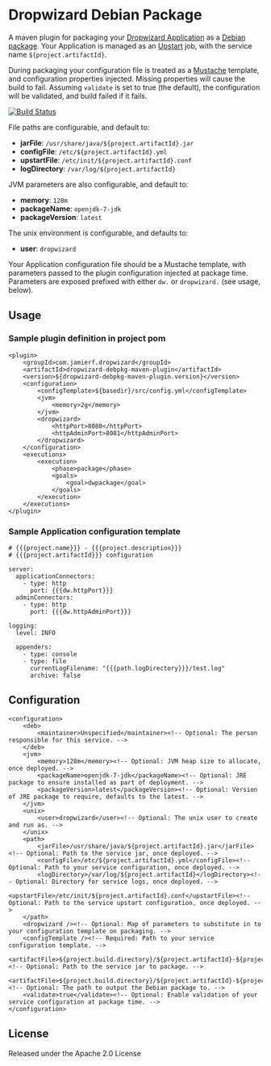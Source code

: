 # Dropwizard Debian Package

A maven plugin for packaging your [Dropwizard Application](http://dropwizard.github.io/dropwizard) as a [Debian package](http://en.wikipedia.org/wiki/Deb_\(file_format\)). Your Application is managed as an [Upstart](http://upstart.ubuntu.com) job, with the service name `${project.artifactId}`.

During packaging your configuration file is treated as a [Mustache](http://mustache.github.io) template, and configuration properties injected. Missing properties will cause the build to fail.
Assuming `validate` is set to true (the default), the configuration will be validated, and build failed if it fails.

[![Build Status](https://api.travis-ci.org/reines/dropwizard-debpkg-maven-plugin.png)](https://travis-ci.org/reines/dropwizard-debpkg-maven-plugin)

File paths are configurable, and default to:

- __jarFile__: `/usr/share/java/${project.artifactId}.jar`
- __configFile__: `/etc/${project.artifactId}.yml`
- __upstartFile__: `/etc/init/${project.artifactId}.conf`
- __logDirectory__: `/var/log/${project.artifactId}`

JVM parameters are also configurable, and default to:

- __memory__: `128m`
- __packageName__: `openjdk-7-jdk`
- __packageVersion__: `latest`

The unix environment is configurable, and defaults to:

- __user__: `dropwizard`

Your Application configuration file should be a Mustache template, with parameters passed to the plugin configuration injected at package time. Parameters are exposed prefixed with either `dw.` or `dropwizard.` (see usage, below). 

## Usage

### Sample plugin definition in project pom
    <plugin>
        <groupId>com.jamierf.dropwizard</groupId>
        <artifactId>dropwizard-debpkg-maven-plugin</artifactId>
        <version>${dropwizard-debpkg-maven-plugin.version}</version>
        <configuration>
            <configTemplate>${basedir}/src/config.yml</configTemplate>
            <jvm>
                <memory>2g</memory>
            </jvm>
            <dropwizard>
                <httpPort>8080</httpPort>
                <httpAdminPort>8081</httpAdminPort>
            </dropwizard>
        </configuration>
        <executions>
            <execution>
                <phase>package</phase>
                <goals>
                    <goal>dwpackage</goal>
                </goals>
            </execution>
        </executions>
    </plugin>

### Sample Application configuration template

    # {{{project.name}}} - {{{project.description}}}
    # {{{project.artifactId}}} configuration

    server:
      applicationConnectors:
        - type: http
          port: {{{dw.httpPort}}}
      adminConnectors:
        - type: http
          port: {{{dw.httpAdminPort}}}

    logging:
      level: INFO

      appenders:
        - type: console
        - type: file
          currentLogFilename: "{{{path.logDirectory}}}/test.log"
          archive: false

## Configuration

    <configuration>
        <deb>
            <maintainer>Unspecified</maintainer><!-- Optional: The person responsible for this service. -->
        </deb>
        <jvm>
            <memory>128m</memory><!-- Optional: JVM heap size to allocate, once deployed. -->
            <packageName>openjdk-7-jdk</packageName><!-- Optional: JRE package to ensure installed as part of deployment. -->
            <packageVersion>latest</packageVersion><!-- Optional: Version of JRE package to require, defaults to the latest. -->
        </jvm>
        <unix>
            <user>dropwizard</user><!-- Optional: The unix user to create and run as. -->
        </unix>
        <path>
            <jarFile>/usr/share/java/${project.artifactId}.jar</jarFile><!-- Optional: Path to the service jar, once deployed. -->
            <configFile>/etc/${project.artifactId}.yml</configFile><!-- Optional: Path to your service configuration, once deployed. -->
            <logDirectory>/var/log/${project.artifactId}</logDirectory><!-- Optional: Directory for service logs, once deployed. -->
            <upstartFile>/etc/init/${project.artifactId}.conf</upstartFile><!-- Optional: Path to the service upstart configuration, once deployed. -->
        </path>
        <dropwizard /><!-- Optional: Map of parameters to substitute in to your configuration template on packaging. -->
        <configTemplate /><!-- Required: Path to your service configuration template. -->
        <artifactFile>${project.build.directory}/${project.artifactId}-${project.version}.jar</artifactFile><!-- Optional: Path to the service jar to package. -->
        <artifactFile>${project.build.directory}/${project.artifactId}-${project.version}.deb</artifactFile><!-- Optional: The path to output the Debian package to. -->
        <validate>true</validate><!-- Optional: Enable validation of your service configuration at package time. -->
    </configuration>

## License

Released under the Apache 2.0 License
